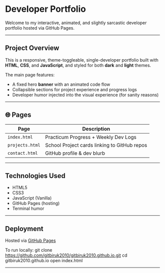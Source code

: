 # Developer Portfolio

Welcome to my interactive, animated, and slightly sarcastic developer portfolio hosted via GitHub Pages.

---

## Project Overview

This is a responsive, theme-toggleable, single-developer portfolio built with **HTML**, **CSS**, and **JavaScript**, and styled for both **dark** and **light** themes.

The main page features:
- A fixed hero **banner** with an animated code flow
- Collapsible sections for project experience and progress logs
- Developer humor injected into the visual experience (for sanity reasons)

---

## 🌐 Pages

| Page         | Description |
|--------------|-------------|
| `index.html` | Practicum Progress + Weekly Dev Logs |
| `projects.html` | School Project cards linking to GitHub repos |
| `contact.html` | GitHub profile & dev blurb |

---

## Technologies Used

- HTML5
- CSS3
- JavaScript (Vanilla)
- GitHub Pages (hosting)
- Terminal humor

---

## Deployment

Hosted via [GitHub Pages](https://gitbiruk2010.github.io)

To run locally:
git clone https://github.com/gitbiruk2010/gitbiruk2010.github.io.git
cd gitbiruk2010.github.io
open index.html

---
